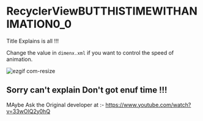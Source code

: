 # RecyclerViewBUTTHISTIMEWITHANIMATION0_0
Title  Explains is all !!!

Change the value in `dimenx.xml` if you want to control the speed of animation.

![ezgif com-resize](https://user-images.githubusercontent.com/25671488/34628007-d365e202-f288-11e7-8ffe-42f1cfac8290.gif)


## Sorry  can't explain Don't got enuf time  !!!


MAybe Ask the Original developer at :- https://www.youtube.com/watch?v=33wOlQ2y0hQ
